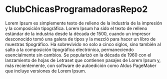 # ClubChicasProgramadorasRepo2

Lorem Ipsum es simplemente texto de relleno de la industria de la impresión y la composición tipográfica. Lorem Ipsum ha sido el texto de relleno estándar de la industria desde la década de 1500, cuando un impresor desconocido tomó una galera de tipos y la mezcló para hacer un libro de muestras tipográfico. Ha sobrevivido no solo a cinco siglos, sino también al salto a la composición tipográfica electrónica, permaneciendo esencialmente sin cambios. Se popularizó en la década de 1960 con el lanzamiento de hojas de Letraset que contienen pasajes de Lorem Ipsum y, más recientemente, con software de autoedición como Aldus PageMaker que incluye versiones de Lorem Ipsum.
